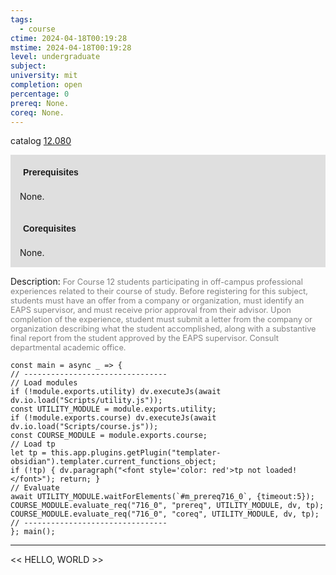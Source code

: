 ```yaml
---
tags:
  - course
ctime: 2024-04-18T00:19:28
mstime: 2024-04-18T00:19:28
level: undergraduate
subject: 
university: mit
completion: open
percentage: 0
prereq: None.
coreq: None.
---
```


catalog [12.080](http://student.mit.edu/catalog/m12a.html#12.080)

<span style="display: block; padding: 15px; background-color: rgb(100, 100, 100, 0.2);"><font id="m_prereq716_0" style="display: block; font-family: Arial, sans-serif; font-weight: bold; padding: 5px">Prerequisites</font><br><span id="prereq716_0">None.</span></span>
<span style="display: block; padding: 15px; background-color: rgb(100, 100, 100, 0.2);"><font id="m_coreq716_0" style="display: block; font-family: Arial, sans-serif; font-weight: bold; padding: 5px">Corequisites</font><br><span id="coreq716_0">None.</span></span>

<font style="">Description:</font>
<font style="color: grey; font-size: 0.8rem;">For Course 12 students participating in off-campus professional experiences related to their course of study. Before registering for this subject, students must have an offer from a company or organization, must identify an EAPS supervisor, and must receive prior approval from their advisor. Upon completion of the experience, student must submit a letter from the company or organization describing what the student accomplished, along with a substantive final report from the student approved by the EAPS supervisor. Consult departmental academic office.</font>

```dataviewjs
const main = async _ => {
// --------------------------------
// Load modules
if (!module.exports.utility) dv.executeJs(await dv.io.load("Scripts/utility.js"));
const UTILITY_MODULE = module.exports.utility;
if (!module.exports.course) dv.executeJs(await dv.io.load("Scripts/course.js"));
const COURSE_MODULE = module.exports.course;
// Load tp
let tp = this.app.plugins.getPlugin("templater-obsidian").templater.current_functions_object;
if (!tp) { dv.paragraph("<font style='color: red'>tp not loaded!</font>"); return; }
// Evaluate
await UTILITY_MODULE.waitForElements(`#m_prereq716_0`, {timeout:5});
COURSE_MODULE.evaluate_req("716_0", "prereq", UTILITY_MODULE, dv, tp);
COURSE_MODULE.evaluate_req("716_0", "coreq", UTILITY_MODULE, dv, tp);
// --------------------------------
}; main();
```

---

<< HELLO, WORLD >>
